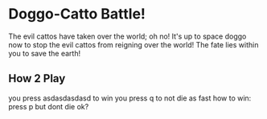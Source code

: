 # Doggo-Catto Battle!

The evil cattos have taken over the world; oh no! It's up to space doggo now to stop the evil cattos from reigning over the world! The fate lies within you to save the earth!

## How 2 Play

you press asdasdasdasd to win
you press q to not die as fast
how to win: press p but dont die ok?
